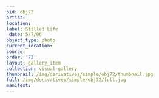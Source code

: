 ```yaml
---
pid: obj72
artist: 
location: 
label: Stilled Life
_date: 5/7/06
object_type: photo
current_location: 
source: 
order: '72'
layout: gallery_item
collection: visual-gallery
thumbnail: /img/derivatives/simple/obj72/thumbnail.jpg
full: /img/derivatives/simple/obj72/full.jpg
manifest: 
---
```

